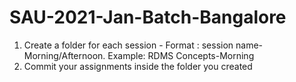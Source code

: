 # SAU-2021-Jan-Batch-Bangalore
1) Create a folder for each session - Format : session name-Morning/Afternoon. Example: RDMS Concepts-Morning
2) Commit your assignments inside the folder you created

